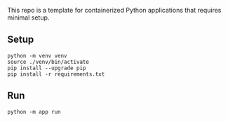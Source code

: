 This repo is a template for containerized Python applications that requires minimal setup.


## Setup

```shell
python -m venv venv
source ./venv/bin/activate
pip install --upgrade pip
pip install -r requirements.txt
```

## Run

```shell
python -m app run
```
